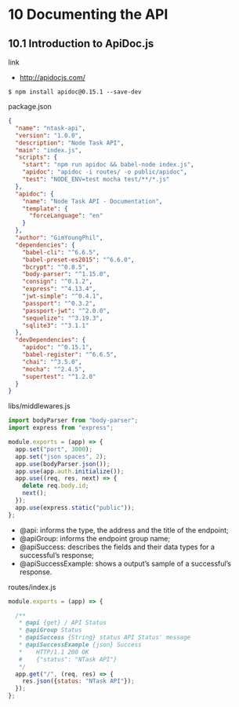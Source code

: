 # 10 Documenting the API

## 10.1 Introduction to ApiDoc.js

link
- http://apidocjs.com/

```
$ npm install apidoc@0.15.1 --save-dev
```

package.json
```json
{
  "name": "ntask-api",
  "version": "1.0.0",
  "description": "Node Task API",
  "main": "index.js",
  "scripts": {
    "start": "npm run apidoc && babel-node index.js",
    "apidoc": "apidoc -i routes/ -o public/apidoc",
    "test": "NODE_ENV=test mocha test/**/*.js"
  },
  "apidoc": {
    "name": "Node Task API - Documentation",
    "template": {
      "forceLanguage": "en"
    }
  },
  "author": "GimYoungPhil",
  "dependencies": {
    "babel-cli": "^6.6.5",
    "babel-preset-es2015": "^6.6.0",
    "bcrypt": "^0.8.5",
    "body-parser": "^1.15.0",
    "consign": "^0.1.2",
    "express": "^4.13.4",
    "jwt-simple": "^0.4.1",
    "passport": "^0.3.2",
    "passport-jwt": "^2.0.0",
    "sequelize": "^3.19.3",
    "sqlite3": "^3.1.1"
  },
  "devDependencies": {
    "apidoc": "^0.15.1",
    "babel-register": "^6.6.5",
    "chai": "^3.5.0",
    "mocha": "^2.4.5",
    "supertest": "^1.2.0"
  }
}
```

libs/middlewares.js
```js
import bodyParser from "body-parser";
import express from "express";

module.exports = (app) => {
  app.set("port", 3000);
  app.set("json spaces", 2);
  app.use(bodyParser.json());
  app.use(app.auth.initialize());
  app.use((req, res, next) => {
    delete req.body.id;
    next();
  });
  app.use(express.static("public"));
};

```

- @api: informs the type, the address and the title of the endpoint;
- @apiGroup: informs the endpoint group name;
- @apiSuccess: describes the fields and their data types for a successful’s response;
- @apiSuccessExample: shows a output’s sample of a successful’s response.

routes/index.js
```js
module.exports = (app) => {

  /**
   * @api {get} / API Status
   * @apiGroup Status
   * @apiSuccess {String} status API Status' message
   * @apiSuccessExample {json} Success
   *    HTTP/1.1 200 OK
   #    {"status": "NTask API"}
   */
  app.get("/", (req, res) => {
    res.json({status: "NTask API"});
  });
};
```
